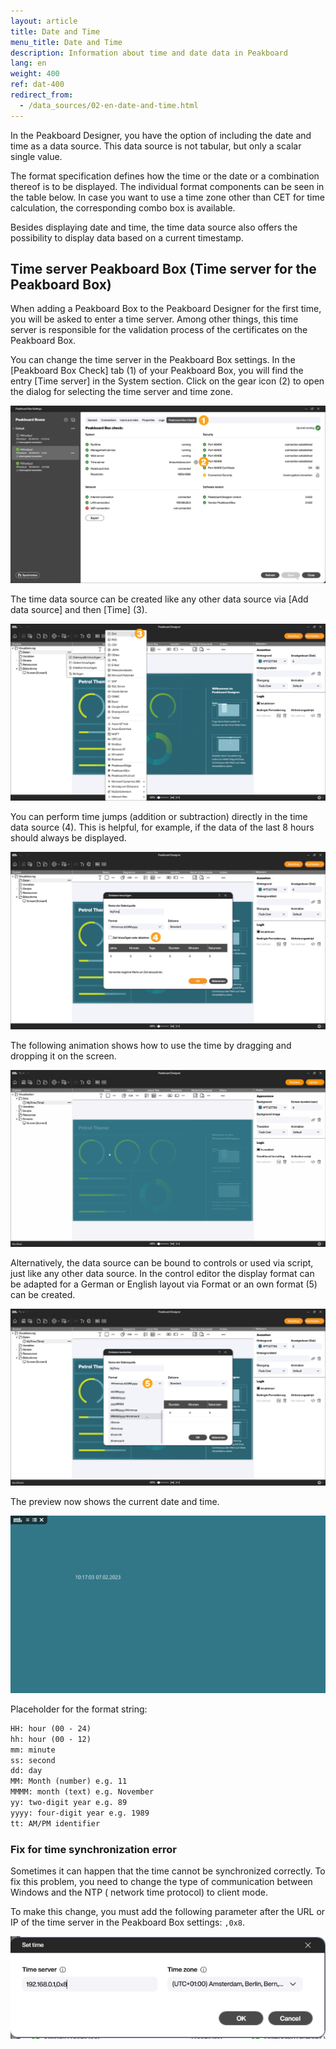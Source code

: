 ```yaml
---
layout: article
title: Date and Time
menu_title: Date and Time
description: Information about time and date data in Peakboard
lang: en
weight: 400
ref: dat-400
redirect_from:
  - /data_sources/02-en-date-and-time.html
---
```


In the Peakboard Designer, you have the option of including the date and time as a data source.
This data source is not tabular, but only a scalar single value.

The format specification defines how the time or the date or a combination thereof is to be displayed.
The individual format components can be seen in the table below.
In case you want to use a time zone other than CET for time calculation, the corresponding combo box is available.

Besides displaying date and time, the time data source also offers the possibility to display data based on a current timestamp.

## Time server Peakboard Box (Time server for the Peakboard Box)

When adding a Peakboard Box to the Peakboard Designer for the first time, you will be asked to enter a time server. Among other things, this time server is responsible for the validation process of the certificates on the Peakboard Box.

You can change the time server in the Peakboard Box settings.
In the [Peakboard Box Check] tab (1) of your Peakboard Box, you will find the entry [Time server] in the System section.
Click on the gear icon (2) to open the dialog for selecting the time server and time zone.

![Time server](/assets/images/data-sources/date-and-time/en_timeserver.png)

The time data source can be created like any other data source via [Add data source] and then [Time] (3).

![Time data source](/assets/images/data-sources/date-and-time/de_timedatasource_01.png)

You can perform time jumps (addition or subtraction) directly in the time data source (4). This is helpful, for example, if the data of the last 8 hours should always be displayed.

![Time data source](/assets/images/data-sources/date-and-time/de_timedatasource_02.png)

The following animation shows how to use the time by dragging and dropping it on the screen.

![Time data source](/assets/images/data-sources/date-and-time/en_timedatasource_03.gif)

Alternatively, the data source can be bound to controls or used via script, just like any other data source.
In the control editor the display format can be adapted for a German or English layout via Format or an own format (5) can be created.

![Time data source](/assets/images/data-sources/date-and-time/de_timedatasource_04.png)

The preview now shows the current date and time.

![Time data source](/assets/images/data-sources/date-and-time/timedatasource_05.png)

Placeholder for the format string:

```html
HH: hour (00 - 24)
hh: hour (00 - 12)
mm: minute
ss: second
dd: day
MM: Month (number) e.g. 11
MMMM: month (text) e.g. November
yy: two-digit year e.g. 89
yyyy: four-digit year e.g. 1989
tt: AM/PM identifier
```

### Fix for time synchronization error

Sometimes it can happen that the time cannot be synchronized correctly. To fix this problem, you need to change the type of communication between Windows and the NTP ( network time protocol) to client mode.

To make this change, you must add the following parameter after the URL or IP of the time server in the Peakboard Box settings: `,0x8`.

![Client-Mode Parameter](/assets/images/data-sources/date-and-time/en_timedatasource_06.png)
